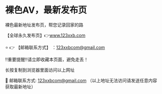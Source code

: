 # 裸色AV，最新发布页
裸色最新地址发布页，帮您记录回家的路


【全球永久发布页】👉www.123xxb.com

⭐️ 👉 【邮箱联系方式】 ：123xxbcom@gmail.com

‼️重要提醒‼️请立即收藏本页面，避免走丢！

长按复制到浏览器里面访问以上网址

📧 邮箱联系方式: 123xxbcom@gmail.com （以上地址无法访问请发送任意内容获取最新地址）

